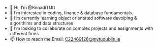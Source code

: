 - 👋 Hi, I’m @BnnadiTUD
- 👀 I’m interested in coding, finance & database fundamentals
- 🌱 I’m currently learning object orientated software devolping & algorithims and data structures
- 💞️ I’m looking to collaborate on complex projects and assignments with different firms
- 📫 How to reach me Email: C22469126@mytudublin.ie

<!---
BnnadiTUD/BnnadiTUD is a ✨ special ✨ repository because its `README.md` (this file) appears on your GitHub profile.
You can click the Preview link to take a look at your changes.
--->
